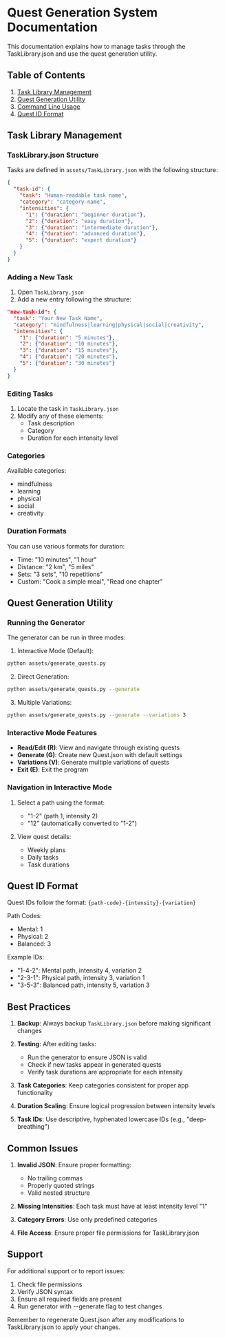 # Quest Generation System Documentation

This documentation explains how to manage tasks through the TaskLibrary.json and use the quest generation utility.

## Table of Contents
1. [Task Library Management](#task-library-management)
2. [Quest Generation Utility](#quest-generation-utility)
3. [Command Line Usage](#command-line-usage)
4. [Quest ID Format](#quest-id-format)

## Task Library Management

### TaskLibrary.json Structure

Tasks are defined in `assets/TaskLibrary.json` with the following structure:

```json
{
  "task-id": {
    "task": "Human-readable task name",
    "category": "category-name",
    "intensities": {
      "1": {"duration": "beginner duration"},
      "2": {"duration": "easy duration"},
      "3": {"duration": "intermediate duration"},
      "4": {"duration": "advanced duration"},
      "5": {"duration": "expert duration"}
    }
  }
}
```

### Adding a New Task

1. Open `TaskLibrary.json`
2. Add a new entry following the structure:

```json
"new-task-id": {
  "task": "Your New Task Name",
  "category": "mindfulness|learning|physical|social|creativity",
  "intensities": {
    "1": {"duration": "5 minutes"},
    "2": {"duration": "10 minutes"},
    "3": {"duration": "15 minutes"},
    "4": {"duration": "20 minutes"},
    "5": {"duration": "30 minutes"}
  }
}
```

### Editing Tasks

1. Locate the task in `TaskLibrary.json`
2. Modify any of these elements:
   - Task description
   - Category
   - Duration for each intensity level

### Categories
Available categories:
- mindfulness
- learning
- physical
- social
- creativity

### Duration Formats
You can use various formats for duration:
- Time: "10 minutes", "1 hour"
- Distance: "2 km", "5 miles"
- Sets: "3 sets", "10 repetitions"
- Custom: "Cook a simple meal", "Read one chapter"

## Quest Generation Utility

### Running the Generator

The generator can be run in three modes:

1. Interactive Mode (Default):
```bash
python assets/generate_quests.py
```

2. Direct Generation:
```bash
python assets/generate_quests.py --generate
```

3. Multiple Variations:
```bash
python assets/generate_quests.py --generate --variations 3
```

### Interactive Mode Features

- **Read/Edit (R)**: View and navigate through existing quests
- **Generate (G)**: Create new Quest.json with default settings
- **Variations (V)**: Generate multiple variations of quests
- **Exit (E)**: Exit the program

### Navigation in Interactive Mode

1. Select a path using the format:
   - "1-2" (path 1, intensity 2)
   - "12" (automatically converted to "1-2")
   
2. View quest details:
   - Weekly plans
   - Daily tasks
   - Task durations

## Quest ID Format

Quest IDs follow the format: `{path-code}-{intensity}-{variation}`

Path Codes:
- Mental: 1
- Physical: 2
- Balanced: 3

Example IDs:
- "1-4-2": Mental path, intensity 4, variation 2
- "2-3-1": Physical path, intensity 3, variation 1
- "3-5-3": Balanced path, intensity 5, variation 3

## Best Practices

1. **Backup**: Always backup `TaskLibrary.json` before making significant changes

2. **Testing**: After editing tasks:
   - Run the generator to ensure JSON is valid
   - Check if new tasks appear in generated quests
   - Verify task durations are appropriate for each intensity

3. **Task Categories**: Keep categories consistent for proper app functionality

4. **Duration Scaling**: Ensure logical progression between intensity levels

5. **Task IDs**: Use descriptive, hyphenated lowercase IDs (e.g., "deep-breathing")

## Common Issues

1. **Invalid JSON**: Ensure proper formatting:
   - No trailing commas
   - Properly quoted strings
   - Valid nested structure

2. **Missing Intensities**: Each task must have at least intensity level "1"

3. **Category Errors**: Use only predefined categories

4. **File Access**: Ensure proper file permissions for TaskLibrary.json

## Support

For additional support or to report issues:
1. Check file permissions
2. Verify JSON syntax
3. Ensure all required fields are present
4. Run generator with --generate flag to test changes

Remember to regenerate Quest.json after any modifications to TaskLibrary.json to apply your changes. 